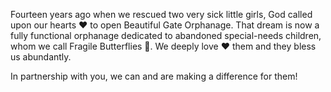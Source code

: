 Fourteen years ago when we rescued two very sick little girls, God called upon our hearts ❤ to open Beautiful Gate Orphanage. That dream is now a fully functional orphanage dedicated to abandoned special-needs children, whom we call Fragile Butterflies 🦋. We deeply love ❤ them and they bless us abundantly.

In partnership with you, we can and are making a difference for them!
